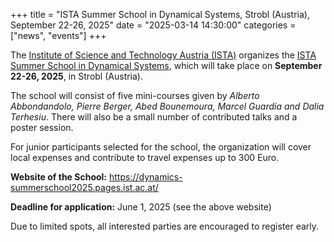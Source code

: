 +++ 
title = "ISTA Summer School in Dynamical Systems, Strobl (Austria), September 22-26, 2025" 
date = "2025-03-14 14:30:00" 
categories = ["news", "events"] 
+++

The [Institute of Science and Technology Austria (ISTA)](https://ist.ac.at/en/home) 
organizes the 
[ISTA Summer School in Dynamical Systems](https://dynamics-summerschool2025.pages.ist.ac.at/), 
which will take place on **September 22-26, 2025**, in Strobl (Austria).

The school will consist of five mini-courses given by *Alberto Abbondandolo, 
Pierre Berger, Abed Bounemoura, Marcel Guardia and Dalia Terhesiu*. There will also 
be a small number of contributed talks and a poster session.

For junior participants selected for the school, the organization will cover local 
expenses and contribute to travel expenses up to 300 Euro. 

**Website of the School:** <https://dynamics-summerschool2025.pages.ist.ac.at/>

**Deadline for application:** June 1, 2025 (see the above website)

Due to limited spots, all interested parties are encouraged to register early.
